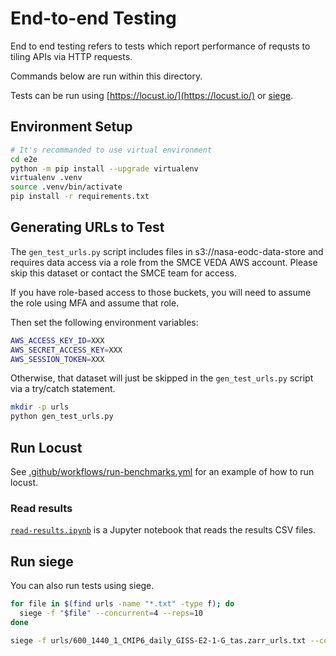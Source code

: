 # End-to-end Testing

End to end testing refers to tests which report performance of requsts to tiling APIs via HTTP requests.

Commands below are run within this directory.

Tests can be run using [https://locust.io/](https://locust.io/) or [siege](https://www.joedog.org/siege-home/).

## Environment Setup

```bash
# It's recommanded to use virtual environment
cd e2e
python -m pip install --upgrade virtualenv
virtualenv .venv
source .venv/bin/activate
pip install -r requirements.txt
```

## Generating URLs to Test

The `gen_test_urls.py` script includes files in s3://nasa-eodc-data-store and requires data access via a role from the SMCE VEDA AWS account. Please skip this dataset or contact the SMCE team for access.

If you have role-based access to those buckets, you will need to assume the role using MFA and assume that role.

Then set the following environment variables:

```bash
AWS_ACCESS_KEY_ID=XXX
AWS_SECRET_ACCESS_KEY=XXX
AWS_SESSION_TOKEN=XXX
```

Otherwise, that dataset will just be skipped in the `gen_test_urls.py` script via a try/catch statement.

```bash
mkdir -p urls
python gen_test_urls.py
```

## Run Locust

See [.github/workflows/run-benchmarks.yml](../.github/workflows/run-benchmarks.yml) for an example of how to run locust.

### Read results

[`read-results.ipynb`](./read-results.ipynb) is a Jupyter notebook that reads the results CSV files.

## Run siege

You can also run tests using siege.

```bash
for file in $(find urls -name "*.txt" -type f); do
  siege -f "$file" --concurrent=4 --reps=10 
done

siege -f urls/600_1440_1_CMIP6_daily_GISS-E2-1-G_tas.zarr_urls.txt --concurrent=4 --reps=10 -l \ 600_1440_1_CMIP6_daily_GISS-E2-1-G_tas.zarr_urls.txt.out
```

